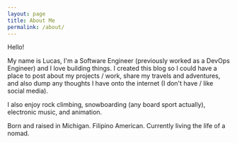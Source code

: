 ```yaml
---
layout: page
title: About Me
permalink: /about/
---
```


Hello!

My name is Lucas, I'm a Software Engineer (previously worked as a DevOps Engineer) and I love building things.
I created this blog so I could have a place to post about my projects / work, share my travels and adventures, and also dump
any thoughts I have onto the internet (I don't have / like social media).

I also enjoy rock climbing, snowboarding (any board sport actually), electronic music, and animation. 

Born and raised in Michigan. Filipino American. Currently living the life of a nomad.